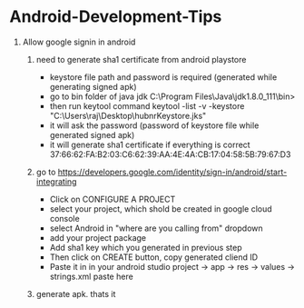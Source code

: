 # Android-Development-Tips

1. Allow google signin in android

    1. need to generate sha1 certificate from android playstore
          - keystore file path and password is required (generated while generating signed apk)
          - go to bin folder of java jdk
          C:\Program Files\Java\jdk1.8.0_111\bin>
          - then run keytool command
          keytool -list -v -keystore "C:\Users\raj\Desktop\hubnrKeystore.jks"
          - it will ask the password (password of keystore file while generated signed apk)
          - it will generate sha1 certificate if everything is correct
          37:66:62:FA:B2:03:C6:62:39:AA:4E:4A:CB:17:04:58:5B:79:67:D3


     2. go to https://developers.google.com/identity/sign-in/android/start-integrating
          - Click on CONFIGURE A PROJECT
          - select your project, which shold be created in google cloud console
          - select Android in "where are you calling from" dropdown
          - add your project package
          - Add sha1 key which you generated in previous step
          - Then click on CREATE button, copy generated cliend ID
          - Paste it in in your android studio project -> app -> res -> values -> strings.xml
     <string name="google_server_client_id">paste here</string>

	3. generate apk. thats it
